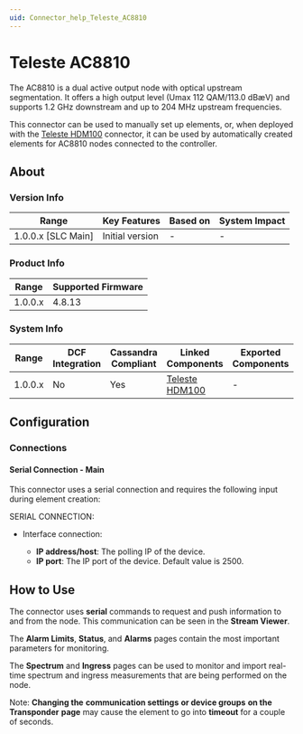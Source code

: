 ```yaml
---
uid: Connector_help_Teleste_AC8810
---
```


# Teleste AC8810

The AC8810 is a dual active output node with optical upstream segmentation. It offers a high output level (Umax 112 QAM/113.0 dBæV) and supports 1.2 GHz downstream and up to 204 MHz upstream frequencies.

This connector can be used to manually set up elements, or, when deployed with the [Teleste HDM100](xref:Connector_help_Teleste_HDM100) connector, it can be used by automatically created elements for AC8810 nodes connected to the controller.

## About

### Version Info

| Range                | Key Features     | Based on     | System Impact     |
|----------------------|------------------|--------------|-------------------|
| 1.0.0.x \[SLC Main\] | Initial version  | \-           | \-                |

### Product Info

| Range     | Supported Firmware     |
|-----------|------------------------|
| 1.0.0.x   | 4.8.13                 |

### System Info

| **Range** | **DCF Integration** | **Cassandra Compliant** | **Linked Components**                                  | **Exported Components** |
|-----------|---------------------|-------------------------|--------------------------------------------------------|-------------------------|
| 1.0.0.x   | No                  | Yes                     | [Teleste HDM100](xref:Connector_help_Teleste_HDM100) | \-                      |

## Configuration

### Connections

#### Serial Connection - Main

This connector uses a serial connection and requires the following input during element creation:

SERIAL CONNECTION:

- Interface connection:

  - **IP address/host**: The polling IP of the device.
  - **IP port**: The IP port of the device. Default value is 2500.

## How to Use

The connector uses **serial** commands to request and push information to and from the node. This communication can be seen in the **Stream Viewer**.

The **Alarm Limits**, **Status**, and **Alarms** pages contain the most important parameters for monitoring.

The **Spectrum** and **Ingress** pages can be used to monitor and import real-time spectrum and ingress measurements that are being performed on the node.

Note: **Changing the** **communication settings** **or device groups** **on the** **Transponder** **page** may cause the element to go into **timeout** for a couple of seconds.

